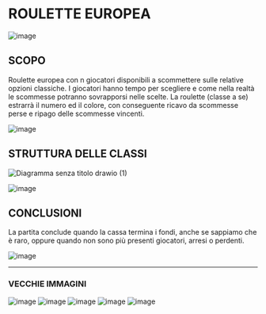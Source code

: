 # ROULETTE EUROPEA
![image](https://github.com/user-attachments/assets/490f5b6c-b6d6-491c-8523-1deebd875a21)

## SCOPO
Roulette europea con n giocatori disponibili a scommettere sulle relative opzioni classiche. I giocatori hanno tempo per scegliere e come nella realtà le scommesse potranno sovrapporsi nelle scelte.
La roulette (classe a se) estrarrà il numero ed il colore, con conseguente ricavo da scommesse perse e ripago delle scommesse vincenti.

![image](https://github.com/user-attachments/assets/92516113-eb9c-49fe-9742-059724a94c8f)

## STRUTTURA DELLE CLASSI
![Diagramma senza titolo drawio (1)](https://github.com/user-attachments/assets/86674a9b-89ce-40e7-9b91-5f05f2c4dd5b)

![image](https://github.com/user-attachments/assets/50453fd9-5a96-4138-a5ec-3ecbd28cf00f)

## CONCLUSIONI
La partita conclude quando la cassa termina i fondi, anche se sappiamo che è raro, oppure quando non sono più presenti giocatori, arresi o perdenti.

![image](https://github.com/user-attachments/assets/355e627d-899d-4ac1-af49-a7e9406ef2e8)


-----------

### VECCHIE IMMAGINI
![image](https://github.com/user-attachments/assets/0f8e216f-f451-4d28-b6ec-67d554dff981)
![image](https://github.com/user-attachments/assets/5d25f295-547b-4d44-be8a-2e92f812a3f2)
![image](https://github.com/user-attachments/assets/46c968ba-4c2e-4b2c-aa02-6d7e6a017f75)
![image](https://github.com/user-attachments/assets/65df5cda-35ac-4504-be5a-cefe3899ba62)
![image](https://github.com/user-attachments/assets/83a80d70-f832-44c9-b188-f33a69dbcdac)
